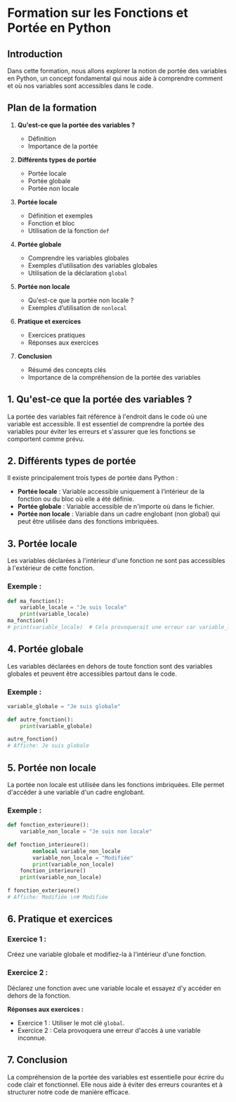 # Formation sur les Fonctions et Portée en Python

## Introduction  
Dans cette formation, nous allons explorer la notion de portée des variables en Python, un concept fondamental qui nous aide à comprendre comment et où nos variables sont accessibles dans le code.  

## Plan de la formation  
1. **Qu'est-ce que la portée des variables ?**  
   - Définition  
   - Importance de la portée  

2. **Différents types de portée**  
   - Portée locale  
   - Portée globale  
   - Portée non locale  

3. **Portée locale**  
   - Définition et exemples  
   - Fonction et bloc  
   - Utilisation de la fonction `def`  

4. **Portée globale**  
   - Comprendre les variables globales  
   - Exemples d’utilisation des variables globales  
   - Utilisation de la déclaration `global`  

5. **Portée non locale**  
   - Qu'est-ce que la portée non locale ?  
   - Exemples d’utilisation de `nonlocal`  

6. **Pratique et exercices**  
   - Exercices pratiques  
   - Réponses aux exercices  

7. **Conclusion**  
   - Résumé des concepts clés  
   - Importance de la compréhension de la portée des variables  

## 1. Qu'est-ce que la portée des variables ?  
La portée des variables fait référence à l'endroit dans le code où une variable est accessible. Il est essentiel de comprendre la portée des variables pour éviter les erreurs et s'assurer que les fonctions se comportent comme prévu.  

## 2. Différents types de portée  
Il existe principalement trois types de portée dans Python :  
- **Portée locale** : Variable accessible uniquement à l’intérieur de la fonction ou du bloc où elle a été définie.  
- **Portée globale** : Variable accessible de n'importe où dans le fichier.  
- **Portée non locale** : Variable dans un cadre englobant (non global) qui peut être utilisée dans des fonctions imbriquées.

## 3. Portée locale  
Les variables déclarées à l'intérieur d'une fonction ne sont pas accessibles à l'extérieur de cette fonction. 

### Exemple :  
```python  
def ma_fonction():  
    variable_locale = "Je suis locale"  
    print(variable_locale)  
ma_fonction()  
# print(variable_locale)  # Cela provoquerait une erreur car variable_locale n'est pas accessible ici.
```

## 4. Portée globale  
Les variables déclarées en dehors de toute fonction sont des variables globales et peuvent être accessibles partout dans le code.  

### Exemple :  
```python  
variable_globale = "Je suis globale"  
  
def autre_fonction():  
    print(variable_globale)  
  
autre_fonction()  
# Affiche: Je suis globale
```

## 5. Portée non locale  
La portée non locale est utilisée dans les fonctions imbriquées. Elle permet d'accéder à une variable d'un cadre englobant.  

### Exemple :  
```python  
def fonction_exterieure():  
    variable_non_locale = "Je suis non locale"  
    
def fonction_interieure():  
        nonlocal variable_non_locale  
        variable_non_locale = "Modifiée"  
        print(variable_non_locale)  
    fonction_interieure()  
    print(variable_non_locale)  
  
f fonction_exterieure()  
# Affiche: Modifiée \n# Modifiée
```

## 6. Pratique et exercices  
### Exercice 1 :  
Créez une variable globale et modifiez-la à l'intérieur d'une fonction.  
### Exercice 2 :  
Déclarez une fonction avec une variable locale et essayez d'y accéder en dehors de la fonction.

**Réponses aux exercices :**  
- Exercice 1 : Utiliser le mot clé `global`.  
- Exercice 2 : Cela provoquera une erreur d'accès à une variable inconnue.

## 7. Conclusion  
La compréhension de la portée des variables est essentielle pour écrire du code clair et fonctionnel. Elle nous aide à éviter des erreurs courantes et à structurer notre code de manière efficace.